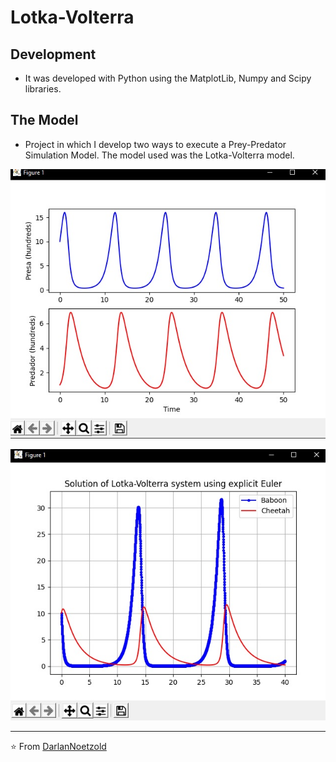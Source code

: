 # Lotka-Volterra
## Development
* It was developed with Python using the MatplotLib, Numpy and Scipy libraries.

## The Model
* Project in which I develop two ways to execute a Prey-Predator Simulation Model. The model used was the Lotka-Volterra model.

<p align="center"> <img src="https://github.com/DarlanNoetzold/Lotka-Volterra/blob/main/lotka01.jpg" />
<p align="center"> <img src="https://github.com/DarlanNoetzold/Lotka-Volterra/blob/main/lotka02.jpg" />

---
⭐️ From [DarlanNoetzold](https://github.com/DarlanNoetzold)
